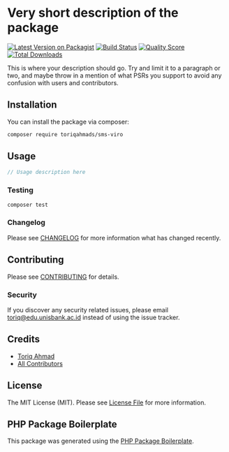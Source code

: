 # Very short description of the package

[![Latest Version on Packagist](https://img.shields.io/packagist/v/toriqahmads/sms-viro.svg?style=flat-square)](https://packagist.org/packages/toriqahmads/sms-viro)
[![Build Status](https://img.shields.io/travis/toriqahmads/sms-viro/master.svg?style=flat-square)](https://travis-ci.org/toriqahmads/sms-viro)
[![Quality Score](https://img.shields.io/scrutinizer/g/toriqahmads/sms-viro.svg?style=flat-square)](https://scrutinizer-ci.com/g/toriqahmads/sms-viro)
[![Total Downloads](https://img.shields.io/packagist/dt/toriqahmads/sms-viro.svg?style=flat-square)](https://packagist.org/packages/toriqahmads/sms-viro)

This is where your description should go. Try and limit it to a paragraph or two, and maybe throw in a mention of what PSRs you support to avoid any confusion with users and contributors.

## Installation

You can install the package via composer:

```bash
composer require toriqahmads/sms-viro
```

## Usage

``` php
// Usage description here
```

### Testing

``` bash
composer test
```

### Changelog

Please see [CHANGELOG](CHANGELOG.md) for more information what has changed recently.

## Contributing

Please see [CONTRIBUTING](CONTRIBUTING.md) for details.

### Security

If you discover any security related issues, please email toriq@edu.unisbank.ac.id instead of using the issue tracker.

## Credits

- [Toriq Ahmad](https://github.com/toriqahmads)
- [All Contributors](../../contributors)

## License

The MIT License (MIT). Please see [License File](LICENSE.md) for more information.

## PHP Package Boilerplate

This package was generated using the [PHP Package Boilerplate](https://laravelpackageboilerplate.com).